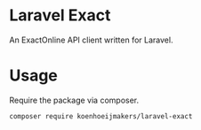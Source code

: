 # Laravel Exact
An ExactOnline API client written for Laravel.

# Usage

Require the package via composer.

```sh
composer require koenhoeijmakers/laravel-exact
```
